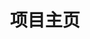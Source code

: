 ---
home: true
icon: home
title: 项目主页
# heroImage: https://theme-hope-assets.vuejs.press/logo.svg
# bgImage: https://theme-hope-assets.vuejs.press/bg/6-light.svg
# bgImageDark: https://theme-hope-assets.vuejs.press/bg/6-dark.svg
bgImageStyle:
  background-attachment: fixed
heroText: 个人网站
tagline: 我自己的小空间...
actions:
  - text: 进入主页
    icon: lightbulb
    link: ./guide/
    type: primary

copyright: false
footer: 版权所有 © 2024-present RenTouZhuNao
---